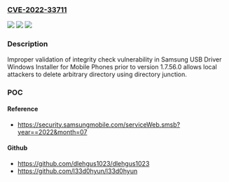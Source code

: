 ### [CVE-2022-33711](https://cve.mitre.org/cgi-bin/cvename.cgi?name=CVE-2022-33711)
![](https://img.shields.io/static/v1?label=Product&message=Samsung%20USB%20Driver%20Windows%20Installer%20for%20Mobile%20Phones&color=blue)
![](https://img.shields.io/static/v1?label=Version&message=%3C%201.7.56.0%20&color=brighgreen)
![](https://img.shields.io/static/v1?label=Vulnerability&message=CWE-354%20Improper%20Validation%20of%20Integrity%20Check%20Value&color=brighgreen)

### Description

Improper validation of integrity check vulnerability in Samsung USB Driver Windows Installer for Mobile Phones prior to version 1.7.56.0 allows local attackers to delete arbitrary directory using directory junction.

### POC

#### Reference
- https://security.samsungmobile.com/serviceWeb.smsb?year==2022&month=07

#### Github
- https://github.com/dlehgus1023/dlehgus1023
- https://github.com/l33d0hyun/l33d0hyun

